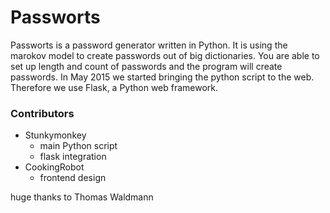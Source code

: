 Passworts
============

Passworts is a password generator written in Python. It is using the marokov model to create passwords out of big dictionaries. You are able to set up length and count of passwords and the program will create passwords.
In May 2015 we started bringing the python script to the web. Therefore we use Flask, a Python web framework.

### Contributors
+ Stunkymonkey
	+ main Python script
	+ flask integration
+ CookingRobot
	+ frontend design

huge thanks to Thomas Waldmann
